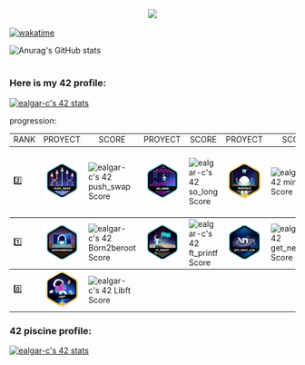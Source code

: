 <p align="center">
  <a href="https://skillicons.dev">
    <img src="https://skillicons.dev/icons?i=c,cpp,arduino,html,css,bash&perline=3" />
  </a>
</p>

[![wakatime](https://wakatime.com/badge/user/a0e860d2-9914-4fed-8143-b9fd5cf5e6c1.svg)](https://wakatime.com/@a0e860d2-9914-4fed-8143-b9fd5cf5e6c1)

![Anurag's GitHub stats](https://github-readme-stats.vercel.app/api?username=ealgar-c&show_icons=true&theme=dracula)
#
### Here is my 42 profile:

[![ealgar-c's 42 stats](https://badge42.vercel.app/api/v2/clgt9itor006908l8lh9nnf5g/stats?cursusId=21&coalitionId=275)](https://github.com/JaeSeoKim/badge42)

progression:
<!-- TABLA PROYECTOS RANK 2 -->
<table>
  <tbody>
    <tr>
      <td align="center">RANK</td>
      <td align="center">PROYECT</td>
      <td align="center">SCORE</td>
      <td align="center">PROYECT</td>
      <td align="center">SCORE</td>
      <td align="center">PROYECT</td>
      <td align="center">SCORE</td>
      <td align="center">PROYECT</td>
      <td align="center">SCORE</td>
    </tr>
  </thead>
  <tbody>
    <tr>
      <td>2️⃣</td>
      <td><a href="https://github.com/ealgar-c/push_swap"><img width="100" src="https://github.com/leogaudin/42_project_badges/raw/main/badges/push_swap.webp"/></a></td>
      <td><img src="https://badge42.vercel.app/api/v2/clgt9itor006908l8lh9nnf5g/project/3110391" alt="ealgar-c's 42 push_swap Score" /></td>
      <td><a href="https://github.com/ealgar-c/SoLong"><img width="100" src="https://github.com/leogaudin/42_project_badges/raw/main/badges/so_long.webp"/></a></td>
      <td><img src="https://badge42.vercel.app/api/v2/clgt9itor006908l8lh9nnf5g/project/3100098" alt="ealgar-c's 42 so_long Score" /></td>
      <td><a href="https://github.com/ealgar-c/minitalk"><img width="100" src="https://github.com/leogaudin/42_project_badges/raw/main/badges/minitalk_bonus.webp"/></a></td>
      <td><img src="https://badge42.vercel.app/api/v2/clgt9itor006908l8lh9nnf5g/project/3089454" alt="ealgar-c's 42 minitalk Score" /></td>
      <td><a href="https://github.com/ealgar-c/exam_rank-02">Exam rank 02</a></td>
      <td><img src="https://badge42.vercel.app/api/v2/clgt9itor006908l8lh9nnf5g/project/3087920" alt="ealgar-c's 42 Exam Rank 02 Score" /></td>
    </tr>
  </tbody>
  <tbody>
    <tr>
      <td>1️⃣</td>
      <td><img width="100" src="https://github.com/leogaudin/42_project_badges/raw/main/badges/born2beroot.webp"/></td>
      <td><img src="https://badge42.vercel.app/api/v2/clgt9itor006908l8lh9nnf5g/project/3073042" alt="ealgar-c's 42 Born2beroot Score" /></td>
      <td><a href="https://github.com/ealgar-c/printf"><img width="100" src="https://github.com/leogaudin/42_project_badges/raw/main/badges/ft_printf.webp"/></a></td>
      <td><img src="https://badge42.vercel.app/api/v2/clgt9itor006908l8lh9nnf5g/project/3075974" alt="ealgar-c's 42 ft_printf Score" /></td>
      <td><a href="https://github.com/ealgar-c/get_next_line"><img width="100" src="https://github.com/leogaudin/42_project_badges/raw/main/badges/get_next_line.webp"/></a></td>
      <td><img src="https://badge42.vercel.app/api/v2/clgt9itor006908l8lh9nnf5g/project/3078929" alt="ealgar-c's 42 get_next_line Score" /></td>
    </tr>
  </tbody>
  <tbody>
    <tr>
      <td>0️⃣</td>
      <td><a href="https://github.com/ealgar-c/libft"><img width="100" src="https://github.com/leogaudin/42_project_badges/raw/main/badges/libft_bonus.webp"/></a></td>
      <td><img src="https://badge42.vercel.app/api/v2/clgt9itor006908l8lh9nnf5g/project/3066343" alt="ealgar-c's 42 Libft Score" /></td>
    </tr>
  </tbody>
</table>


### 42 piscine profile:

[![ealgar-c's 42 stats](https://badge42.vercel.app/api/v2/clgt9itor006908l8lh9nnf5g/stats?cursusId=9&coalitionId=215)](https://github.com/JaeSeoKim/badge42)
